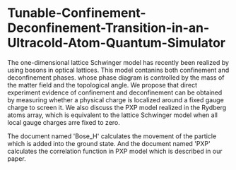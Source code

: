 # Tunable-Confinement-Deconfinement-Transition-in-an-Ultracold-Atom-Quantum-Simulator

The one-dimensional lattice Schwinger model has recently been realized by using bosons in optical lattices. This model contanins both confinement and deconfinement phases. whose phase diagram is controlled by the mass of the matter field and the topological angle. We propose that direct experiment evidence of confinement and deconfinement can be obtained by measuring whether a physical charge is localized around a fixed gauge charge to screen it. We also discuss the PXP model realized in the Rydberg atoms array, which is equivalent to the lattice Schwinger model when all local gauge charges arre fixed to zero.

The document named 'Bose_H' calculates the movement of the particle which is added into the ground state. And the document named 'PXP' calculates the correlation function in PXP model which is described in our paper.
